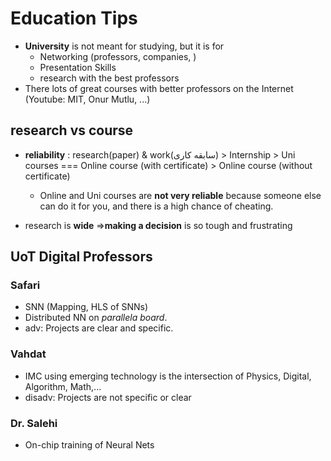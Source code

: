 # Education Tips

- **University** is not meant for studying, but it is for
  - Networking (professors, companies, )
  - Presentation Skills
  - research with the best professors  
- There lots of great courses with better professors on the Internet (Youtube: MIT, Onur Mutlu, ...)

## research vs course

- **reliability** : research(paper) & work(سابقه کاری) > Internship > Uni courses === Online course (with certificate) > Online course (without certificate)
  - Online and Uni courses are **not very reliable** because someone else can do it for you, and there is a high chance of cheating.

- research is **wide** =>**making a decision** is so tough and frustrating



## UoT Digital Professors


### Safari
- SNN (Mapping, HLS of SNNs)
- Distributed NN on *parallela board*. 
- adv: Projects are clear and specific. 


### Vahdat
- IMC using emerging technology is the intersection of Physics, Digital, Algorithm, Math,...
- disadv: Projects are not specific or clear 

### Dr. Salehi 
- On-chip training of Neural Nets 
